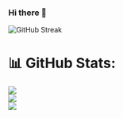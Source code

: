### Hi there 👋
![GitHub Streak](https://streak-stats.demolab.com/?user=lawalTheWest&theme=dark)
<!--
**lawalTheWest/LawalTheWest** is a ✨ _special_ ✨ repository because its `README.md` (this file) appears on your GitHub profile.

Here are some ideas to get you started:

- 🔭 I’m currently working on ...
- 🌱 I’m currently learning ...
- 👯 I’m looking to collaborate on ...
- 🤔 I’m looking for help with ...
- 💬 Ask me about ...
- 📫 How to reach me: ...
- 😄 Pronouns: ...
- ⚡ Fun fact: ...
-->


# 📊 GitHub Stats:
![](https://github-readme-stats.vercel.app/api?username=lawalTheWest&theme=dark&hide_border=false&include_all_commits=false&count_private=false)<br/>
![](https://github-readme-streak-stats.herokuapp.com/?user=lawalTheWest&theme=dark&hide_border=false)<br/>
![](https://github-readme-stats.vercel.app/api/top-langs/?username=lawalTheWest&theme=dark&hide_border=false&include_all_commits=false&count_private=false&layout=compact)
